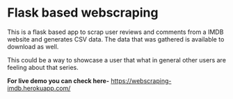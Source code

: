 # Flask based webscraping

This is a flask based app to scrap user reviews and comments from a IMDB website and generates  CSV data. The data that was gathered is available to download as well.

This could be a way to showcase a user that what in general other users are feeling about that series.

**For live demo you can check here-** https://webscraping-imdb.herokuapp.com/

